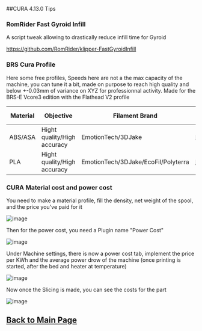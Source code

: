 ##CURA 4.13.0 Tips

### RomRider Fast Gyroid Infill  
A script tweak allowing to drastically reduce infill time for Gyroid

https://github.com/RomRider/klipper-FastGyroidInfill


### BRS Cura Profile
Here some free profiles, Speeds here are not a the max capacity of the machine, you can tune it a bit, made on purpose to reach high quality and below +-0.03mm of variance on XYZ for professionnal activity. Made for the BRS-E Vcore3 edition with the Flathead V2 profile

Material|Objective|Filament Brand|cura-profile
-----------------|------|-----------------------------------| :---------------:
ABS/ASA | Hight quality/High accuracy| EmotionTech/3DJake| [Download](/cura/BRS-E-ABS-ASA.curaprofile)
PLA | Hight quality/High accuracy| EmotionTech/3DJake/EcoFil/Polyterra| [Download](/cura/BRS-E-PLA.curaprofile)

### CURA Material cost and power cost

You need to make a material profile, fill the density, net weight of the spool, and the price you've paid for it

![image](https://github.com/FlorentBroise/BRS-Printers-Mod/assets/93141411/6c226510-7368-476c-aca2-fb6c6bc70060)

Then for the power cost, you need a Plugin name "Power Cost"

![image](https://github.com/FlorentBroise/BRS-Printers-Mod/assets/93141411/4807b9c5-5213-4659-a676-2cdd24a0ca36)

Under Machine settings, there is now a power cost tab, implement the price per KWh and the average power drow of the machine (once printing is started, after the bed and heater at temperature)

![image](https://github.com/FlorentBroise/BRS-Printers-Mod/assets/93141411/e1a22e3d-a8a6-46c7-bbe7-b28465eaabb2)

Now once the Slicing is made, you can see the costs for the part

![image](https://github.com/FlorentBroise/BRS-Printers-Mod/assets/93141411/6ec691c1-9375-425d-8594-8151930d5f20)



## [Back to Main Page](/README.md)



